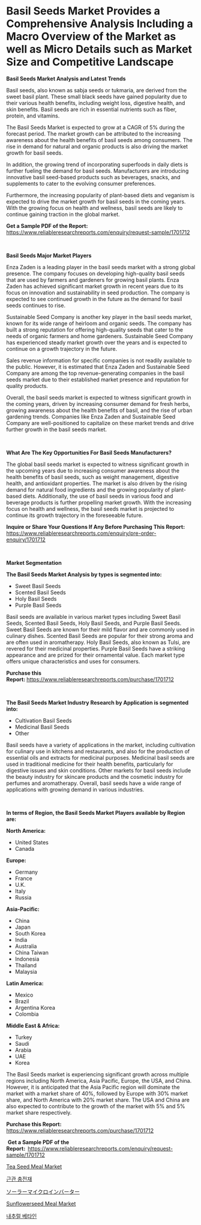 <p><h1>Basil Seeds Market Provides a Comprehensive Analysis Including a Macro Overview of the Market as well as Micro Details such as Market Size and Competitive Landscape</h1></p><p><strong>Basil Seeds Market Analysis and Latest Trends</strong></p>
<p><p>Basil seeds, also known as sabja seeds or tukmaria, are derived from the sweet basil plant. These small black seeds have gained popularity due to their various health benefits, including weight loss, digestive health, and skin benefits. Basil seeds are rich in essential nutrients such as fiber, protein, and vitamins.</p><p>The Basil Seeds Market is expected to grow at a CAGR of 5% during the forecast period. The market growth can be attributed to the increasing awareness about the health benefits of basil seeds among consumers. The rise in demand for natural and organic products is also driving the market growth for basil seeds.</p><p>In addition, the growing trend of incorporating superfoods in daily diets is further fueling the demand for basil seeds. Manufacturers are introducing innovative basil seed-based products such as beverages, snacks, and supplements to cater to the evolving consumer preferences.</p><p>Furthermore, the increasing popularity of plant-based diets and veganism is expected to drive the market growth for basil seeds in the coming years. With the growing focus on health and wellness, basil seeds are likely to continue gaining traction in the global market.</p></p>
<p><strong>Get a Sample PDF of the Report:&nbsp;</strong> <a href="https://www.reliableresearchreports.com/enquiry/request-sample/1701712">https://www.reliableresearchreports.com/enquiry/request-sample/1701712</a></p>
<p>&nbsp;</p>
<p><strong>Basil Seeds Major Market Players</strong></p>
<p><p>Enza Zaden is a leading player in the basil seeds market with a strong global presence. The company focuses on developing high-quality basil seeds that are used by farmers and gardeners for growing basil plants. Enza Zaden has achieved significant market growth in recent years due to its focus on innovation and sustainability in seed production. The company is expected to see continued growth in the future as the demand for basil seeds continues to rise.</p><p>Sustainable Seed Company is another key player in the basil seeds market, known for its wide range of heirloom and organic seeds. The company has built a strong reputation for offering high-quality seeds that cater to the needs of organic farmers and home gardeners. Sustainable Seed Company has experienced steady market growth over the years and is expected to continue on a growth trajectory in the future.</p><p>Sales revenue information for specific companies is not readily available to the public. However, it is estimated that Enza Zaden and Sustainable Seed Company are among the top revenue-generating companies in the basil seeds market due to their established market presence and reputation for quality products.</p><p>Overall, the basil seeds market is expected to witness significant growth in the coming years, driven by increasing consumer demand for fresh herbs, growing awareness about the health benefits of basil, and the rise of urban gardening trends. Companies like Enza Zaden and Sustainable Seed Company are well-positioned to capitalize on these market trends and drive further growth in the basil seeds market.</p></p>
<p>&nbsp;</p>
<p><strong>What Are The Key Opportunities For Basil Seeds Manufacturers?</strong></p>
<p><p>The global basil seeds market is expected to witness significant growth in the upcoming years due to increasing consumer awareness about the health benefits of basil seeds, such as weight management, digestive health, and antioxidant properties. The market is also driven by the rising demand for natural food ingredients and the growing popularity of plant-based diets. Additionally, the use of basil seeds in various food and beverage products is further propelling market growth. With the increasing focus on health and wellness, the basil seeds market is projected to continue its growth trajectory in the foreseeable future.</p></p>
<p><strong>Inquire or Share Your Questions If Any Before Purchasing This Report:</strong> <a href="https://www.reliableresearchreports.com/enquiry/pre-order-enquiry/1701712">https://www.reliableresearchreports.com/enquiry/pre-order-enquiry/1701712</a></p>
<p>&nbsp;</p>
<p><strong>Market Segmentation</strong></p>
<p><strong>The Basil Seeds Market Analysis by types is segmented into:</strong></p>
<p><ul><li>Sweet Basil Seeds</li><li>Scented Basil Seeds</li><li>Holy Basil Seeds</li><li>Purple Basil Seeds</li></ul></p>
<p><p>Basil seeds are available in various market types including Sweet Basil Seeds, Scented Basil Seeds, Holy Basil Seeds, and Purple Basil Seeds. Sweet Basil Seeds are known for their mild flavor and are commonly used in culinary dishes. Scented Basil Seeds are popular for their strong aroma and are often used in aromatherapy. Holy Basil Seeds, also known as Tulsi, are revered for their medicinal properties. Purple Basil Seeds have a striking appearance and are prized for their ornamental value. Each market type offers unique characteristics and uses for consumers.</p></p>
<p><strong>Purchase this Report:&nbsp;</strong><a href="https://www.reliableresearchreports.com/purchase/1701712">https://www.reliableresearchreports.com/purchase/1701712</a></p>
<p>&nbsp;</p>
<p><strong>The Basil Seeds Market Industry Research by Application is segmented into:</strong></p>
<p><ul><li>Cultivation Basil Seeds</li><li>Medicinal Basil Seeds</li><li>Other</li></ul></p>
<p><p>Basil seeds have a variety of applications in the market, including cultivation for culinary use in kitchens and restaurants, and also for the production of essential oils and extracts for medicinal purposes. Medicinal basil seeds are used in traditional medicine for their health benefits, particularly for digestive issues and skin conditions. Other markets for basil seeds include the beauty industry for skincare products and the cosmetic industry for perfumes and aromatherapy. Overall, basil seeds have a wide range of applications with growing demand in various industries.</p></p>
<p>&nbsp;</p>
<p><strong>In terms of Region, the Basil Seeds Market Players available by Region are:</strong></p>
<p>
    <p> <strong> North America: </strong>
        <ul>
            <li>United States</li>
            <li>Canada</li>
        </ul>
        </p> 
    <p> <strong> Europe: </strong>
        <ul>
            <li>Germany</li>
            <li>France</li>
            <li>U.K.</li>
            <li>Italy</li>
            <li>Russia</li>
        </ul>
        </p> 
    <p> <strong> Asia-Pacific: </strong>
        <ul>
            <li>China</li>
            <li>Japan</li>
            <li>South Korea</li>
            <li>India</li>
            <li>Australia</li>
            <li>China Taiwan</li>
            <li>Indonesia</li>
            <li>Thailand</li>
            <li>Malaysia</li>
        </ul>
        </p> 
    <p> <strong> Latin America: </strong>
        <ul>
            <li>Mexico</li>
            <li>Brazil</li>
            <li>Argentina Korea</li>
            <li>Colombia</li>
        </ul>
        </p> 
    <p> <strong> Middle East & Africa: </strong>
        <ul>
            <li>Turkey</li>
            <li>Saudi</li>
            <li>Arabia</li>
            <li>UAE</li>
            <li>Korea</li>
        </ul>
    </p>
    </p>
<p><p>The Basil Seeds market is experiencing significant growth across multiple regions including North America, Asia Pacific, Europe, the USA, and China. However, it is anticipated that the Asia Pacific region will dominate the market with a market share of 40%, followed by Europe with 30% market share, and North America with 20% market share. The USA and China are also expected to contribute to the growth of the market with 5% and 5% market share respectively.</p></p>
<p><strong>Purchase this Report: </strong><a href="https://www.reliableresearchreports.com/purchase/1701712">https://www.reliableresearchreports.com/purchase/1701712</a></p>
<p>&nbsp;<strong>Get a Sample PDF of the Report:&nbsp;&nbsp;</strong><a href="https://www.reliableresearchreports.com/enquiry/request-sample/1701712">https://www.reliableresearchreports.com/enquiry/request-sample/1701712</a></p>
<p><strong></strong></p>
<p><p><a href="https://github.com/gamblestampleyjenny50m5sl6/Market-Research-Report-List-1/blob/main/tea-seed-meal-market.md">Tea Seed Meal Market</a></p><p><a href="https://medium.com/@nicholepatriciadoylenwnrjr0/%EB%A3%A8%ED%8A%B8-%EC%BA%90%EB%84%90-%ED%83%80%EA%B3%B5-%EB%AC%BC%EC%A7%88-%EC%8B%9C%EC%9E%A5-%EA%B7%9C%EB%AA%A8-%EB%B0%8F-%EC%8B%9C%EC%9E%A5-%EB%8F%99%ED%96%A5-%EC%99%84%EC%A0%84%ED%95%9C-%EC%82%B0%EC%97%85-%EA%B0%9C%EC%9A%94-2024%EB%85%84%EB%B6%80%ED%84%B0-2031%EB%85%84%EA%B9%8C%EC%A7%80-b1a66828e01b">근관 충전재</a></p><p><a href="https://medium.com/@klon646/%E5%A4%AA%E9%99%BD%E5%85%89%E3%83%9E%E3%82%A4%E3%82%AF%E3%83%AD%E3%82%A4%E3%83%B3%E3%83%90%E3%83%BC%E3%82%BF%E3%83%BC%E5%B8%82%E5%A0%B4-%E5%B8%82%E5%A0%B4%E3%81%AE%E5%B9%B4%E9%96%93%E6%88%90%E9%95%B7%E7%8E%87-cagr-%E5%B8%82%E5%A0%B4%E5%8B%95%E5%90%91-%E6%88%90%E9%95%B7%E6%88%A6%E7%95%A5%E3%81%AB%E3%81%A4%E3%81%84%E3%81%A6%E3%81%AEinsights-bd3ab8f7daf7">ソーラーマイクロインバーター</a></p><p><a href="https://github.com/wwwkeltoum/Market-Research-Report-List-2/blob/main/sunflowerseed-meal-market.md">Sunflowerseed Meal Market</a></p><p><a href="https://medium.com/@c-davies1/%EC%B2%9C%EC%97%B0-%EB%B2%A0%ED%83%84-%EC%8B%9C%EC%9E%A5-%EC%A0%90%EC%9C%A0%EC%9C%A8-%EB%B3%80%ED%99%94-%EB%B0%8F-%EC%8B%9C%EC%9E%A5-%EC%84%B1%EC%9E%A5-%EC%B6%94%EC%9D%B4-2024-2031-cdd8fb10c05f">내추럴 베타인</a></p></p>